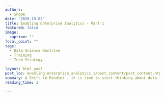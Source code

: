 ```yaml
---
authors:
  - Skope 
date: "2020-10-02" 
title: Enabling Enterprise Analytics - Part 1
featured: false
image:
  caption: "" 
focal_point: "" 
tags:
  - Data Science Doctrine
  - Training
  - Tech Strategy
  
layout: html_post
post_loc: enabling_enterprise_analytics_1/post_content/post_content.html
summary: A Shift in Mindset - it is time to start thinking about data literacy as a readiness problem [PDF download](files/enabling_enterprise_analytics_1.pdf)
reading_time: 3

---
```

